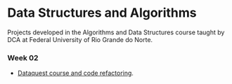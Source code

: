 # Data Structures and Algorithms
Projects developed in the Algorithms and Data Structures course taught by DCA at Federal University of Rio Grande do Norte.

### Week 02
- [Dataquest course and code refactoring]('./week-02/'). 

